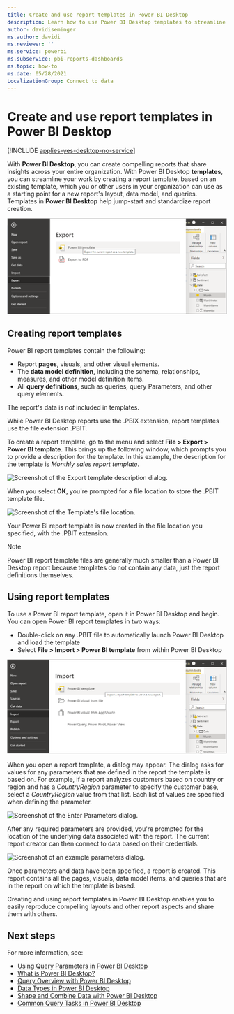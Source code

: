 ```yaml
---
title: Create and use report templates in Power BI Desktop
description: Learn how to use Power BI Desktop templates to streamline work by creating a report template for new reports' layout, data model, and queries.
author: davidiseminger
ms.author: davidi
ms.reviewer: ''
ms.service: powerbi
ms.subservice: pbi-reports-dashboards
ms.topic: how-to
ms.date: 05/28/2021
LocalizationGroup: Connect to data
---
```

# Create and use report templates in Power BI Desktop

[!INCLUDE [applies-yes-desktop-no-service](../includes/applies-yes-desktop-no-service.md)]

With **Power BI Desktop**, you can create compelling reports that share insights across your entire organization. With Power BI Desktop **templates**, you can streamline your work by creating a report template, based on an existing template, which you or other users in your organization can use as a starting point for a new report's layout, data model, and queries. Templates in **Power BI Desktop** help jump-start and standardize report creation.

![Screenshot of Power BI Desktop, showing Export options.](media/desktop-templates/desktop-templates-01.png)

## Creating report templates

Power BI report templates contain the following:

- Report **pages**, visuals, and other visual elements.
- The **data model definition**, including the schema, relationships, measures, and other model definition items.
- All **query definitions**, such as queries, query Parameters, and other query elements.

The report's data is *not* included in templates.

While Power BI Desktop reports use the .PBIX extension, report templates use the file extension .PBIT.

To create a report template, go to the menu and select **File > Export > Power BI template**. This brings up the following window, which prompts you to provide a description for the template. In this example, the description for the template is *Monthly sales report template*.

![Screenshot of the Export template description dialog.](media/desktop-templates/desktop-templates-02.png)

When you select **OK**, you're prompted for a file location to store the .PBIT template file.

![Screenshot of the Template's file location.](media/desktop-templates/desktop-templates-03.png)

Your Power BI report template is now created in the file location you specified, with the .PBIT extension.

> [!NOTE]
> Power BI report template files are generally much smaller than a Power BI Desktop report because templates do not contain any data, just the report definitions themselves.

## Using report templates

To use a Power BI report template, open it in Power BI Desktop and begin. You can open Power BI report templates in two ways:

- Double-click on any .PBIT file to automatically launch Power BI Desktop and load the template
- Select **File > Import > Power BI template** from within Power BI Desktop

![Screenshot of Power BI Desktop, showing Import options.](media/desktop-templates/desktop-templates-04.png)

When you open a report template, a dialog may appear. The dialog asks for values for any parameters that are defined in the report the template is based on. For example, if a report analyzes customers based on country or region and has a *CountryRegion* parameter to specify the customer base, select a *CountryRegion* value from that list.  Each list of values are specified when defining the parameter. 

![Screenshot of the Enter Parameters dialog.](media/desktop-templates/desktop-templates-05a.png)

After any required parameters are provided, you're prompted for the location of the underlying data associated with the report. The current report creator can then connect to data based on their credentials.

![Screenshot of an example parameters dialog.](media/desktop-templates/desktop-templates-05.png)

Once parameters and data have been specified, a report is created. This report contains all the pages, visuals, data model items, and queries that are in the report on which the template is based.

Creating and using report templates in Power BI Desktop enables you to easily reproduce compelling layouts and other report aspects and share them with others.

## Next steps
For more information, see:

- [Using Query Parameters in Power BI Desktop](/power-query/power-query-query-parameters)
- [What is Power BI Desktop?](../fundamentals/desktop-what-is-desktop.md)
- [Query Overview with Power BI Desktop](../transform-model/desktop-query-overview.md)
- [Data Types in Power BI Desktop](../connect-data/desktop-data-types.md)
- [Shape and Combine Data with Power BI Desktop](../connect-data/desktop-shape-and-combine-data.md)
- [Common Query Tasks in Power BI Desktop](../transform-model/desktop-common-query-tasks.md)
